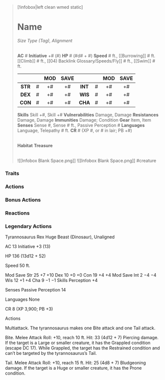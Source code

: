 > [!infobox|left clean wmed static]
> # Name
> *Size Type (Tag), Alignment*
> 
> | |
> | - |
> **AC** # **Initiative** +# (#)
> **HP** # (#d# + #)
> **Speed** # ft., [[Burrowing]] # ft. [[Climb]] # ft., [[04) Backlink Glossary/Speeds/Fly]] # ft., [[Swim]] # ft.
> 
> | | | MOD | SAVE | | | MOD | SAVE |
> | :-: | :-: | :-: | :-: | :-: | :-: | :-: | :-: |
> | **STR** | # | +# | +# | **INT** | # | +# | +# | 
> | **DEX** | # | +# | +# | **WIS** | # | +# | +# |
> | **CON** | # | +# | +# | **CHA** | # | +# | +# |
> **Skills** Skill +#, Skill +#
> **Vulnerabilities** Damage, Damage
> **Resistances** Damage, Damage
> **Immunities** Damage; Condition
> **Gear** Item, Item
> **Senses** Sense #, Sense # ft., Passive Perception #
> **Languages** Language, Telepathy # ft.
> **CR** # (XP #, or # in lair; PB +#)
>
> | |
> | - |
> **Habitat**
> **Treasure**
> 
> | |
> | - |
> ![[Infobox Blank Space.png]]
> ![[Infobox Blank Space.png]]
> #creature 


### Traits
### Actions
### Bonus Actions
### Reactions
### Legendary Actions
Tyrannosaurus Rex
Huge Beast (Dinosaur), Unaligned

AC 13 Initiative +3 (13)

HP 136 (13d12 + 52)

Speed 50 ft.

Mod	Save
Str	25	+7	+10
Dex	10	+0	+0
Con	19	+4	+4
Mod	Save
Int	2	−4	−4
Wis	12	+1	+4
Cha	9	−1	−1
Skills Perception +4

Senses Passive Perception 14

Languages None

CR 8 (XP 3,900; PB +3)

Actions

Multiattack. The tyrannosaurus makes one Bite attack and one Tail attack.

Bite. Melee Attack Roll: +10, reach 10 ft. Hit: 33 (4d12 + 7) Piercing damage. If the target is a Large or smaller creature, it has the Grappled condition (escape DC 17). While Grappled, the target has the Restrained condition and can’t be targeted by the tyrannosaurus’s Tail.

Tail. Melee Attack Roll: +10, reach 15 ft. Hit: 25 (4d8 + 7) Bludgeoning damage. If the target is a Huge or smaller creature, it has the Prone condition.
